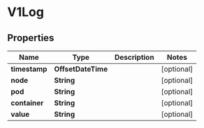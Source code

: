 

# V1Log


## Properties

| Name | Type | Description | Notes |
|------------ | ------------- | ------------- | -------------|
|**timestamp** | **OffsetDateTime** |  |  [optional] |
|**node** | **String** |  |  [optional] |
|**pod** | **String** |  |  [optional] |
|**container** | **String** |  |  [optional] |
|**value** | **String** |  |  [optional] |




